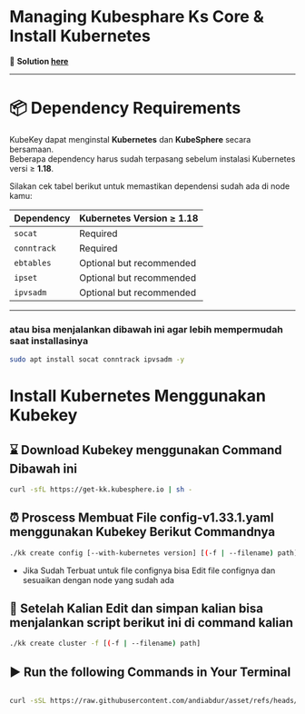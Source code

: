 # Managing Kubesphare Ks Core & Install Kubernetes

🔑 **Solution [here](https://github.com/andiabdur/asset)**  

---

# 📦 Dependency Requirements

KubeKey dapat menginstal **Kubernetes** dan **KubeSphere** secara bersamaan.  
Beberapa dependency harus sudah terpasang sebelum instalasi Kubernetes versi ≥ **1.18**.  

Silakan cek tabel berikut untuk memastikan dependensi sudah ada di node kamu:  

| Dependency | Kubernetes Version ≥ 1.18 |
|------------|----------------------------|
| `socat`    | Required                   |
| `conntrack`| Required                   |
| `ebtables` | Optional but recommended   |
| `ipset`    | Optional but recommended   |
| `ipvsadm`  | Optional but recommended   |

---

### atau bisa menjalankan dibawah ini agar lebih mempermudah saat installasinya

``` bash
sudo apt install socat conntrack ipvsadm -y

```

# Install Kubernetes Menggunakan Kubekey 

## ⌛️ Download Kubekey menggunakan Command Dibawah ini 

``` bash
curl -sfL https://get-kk.kubesphere.io | sh -

```
## ⏰ Proscess Membuat File config-v1.33.1.yaml menggunakan Kubekey Berikut Commandnya

``` bash
./kk create config [--with-kubernetes version] [(-f | --filename) path]
```

- Jika Sudah Terbuat untuk file confignya bisa Edit file confignya dan sesuaikan dengan node yang sudah ada

## 🚀 Setelah Kalian Edit dan simpan kalian bisa menjalankan script berikut ini di command kalian

``` bash
./kk create cluster -f [(-f | --filename) path]

```

## ▶️ Run the following Commands in Your Terminal

```bash

curl -sSL https://raw.githubusercontent.com/andiabdur/asset/refs/heads/main/install-kubesphere.sh | bash

```
